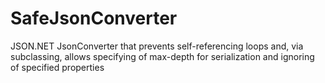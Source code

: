 # SafeJsonConverter
JSON.NET JsonConverter that prevents self-referencing loops and, via subclassing, allows specifying of max-depth for serialization and ignoring of specified properties
